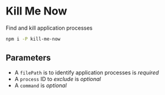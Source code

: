 # Kill Me Now

Find and kill application processes

```bash
npm i -P kill-me-now
```

## Parameters

- A `filePath` is to identify application processes is _required_
- A `process` ID to *exclude* is _optional_
- A `command` is _optional_
